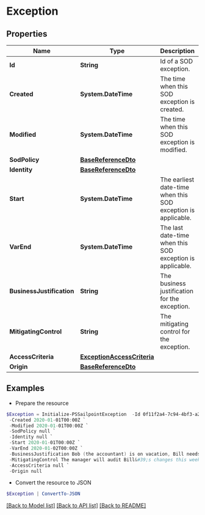 # Exception
## Properties

Name | Type | Description | Notes
------------ | ------------- | ------------- | -------------
**Id** | **String** | Id of a SOD exception. | [optional] 
**Created** | **System.DateTime** | The time when this SOD exception is created. | [optional] 
**Modified** | **System.DateTime** | The time when this SOD exception is modified. | [optional] 
**SodPolicy** | [**BaseReferenceDto**](BaseReferenceDto.md) |  | [optional] 
**Identity** | [**BaseReferenceDto**](BaseReferenceDto.md) |  | [optional] 
**Start** | **System.DateTime** | The earliest date-time when this SOD exception is applicable. | [optional] 
**VarEnd** | **System.DateTime** | The last date-time when this SOD exception is applicable. | [optional] 
**BusinessJustification** | **String** | The business justification for the exception. | [optional] 
**MitigatingControl** | **String** | The mitigating control for the exception. | [optional] 
**AccessCriteria** | [**ExceptionAccessCriteria**](ExceptionAccessCriteria.md) |  | [optional] 
**Origin** | [**BaseReferenceDto**](BaseReferenceDto.md) |  | [optional] 

## Examples

- Prepare the resource
```powershell
$Exception = Initialize-PSSailpointException  -Id 0f11f2a4-7c94-4bf3-a2bd-742580fe3bde `
 -Created 2020-01-01T00:00Z `
 -Modified 2020-01-01T00:00Z `
 -SodPolicy null `
 -Identity null `
 -Start 2020-01-01T00:00Z `
 -VarEnd 2020-01-02T00:00Z `
 -BusinessJustification Bob (the accountant) is on vacation, Bill needs access to accounting data this week. `
 -MitigatingControl The manager will audit Bill&#39;s changes this week. `
 -AccessCriteria null `
 -Origin null
```

- Convert the resource to JSON
```powershell
$Exception | ConvertTo-JSON
```

[[Back to Model list]](../README.md#documentation-for-models) [[Back to API list]](../README.md#documentation-for-api-endpoints) [[Back to README]](../README.md)

